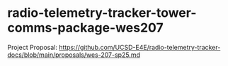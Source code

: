 # radio-telemetry-tracker-tower-comms-package-wes207

Project Proposal: https://github.com/UCSD-E4E/radio-telemetry-tracker-docs/blob/main/proposals/wes-207-sp25.md
